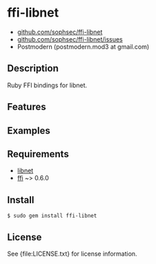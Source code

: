 # ffi-libnet

* [github.com/sophsec/ffi-libnet](http://github.com/sophsec/ffi-libnet/)
* [github.com/sophsec/ffi-libnet/issues](http://github.com/sophsec/ffi-libnet/issues)
* Postmodern (postmodern.mod3 at gmail.com)

## Description

Ruby FFI bindings for libnet.

## Features

## Examples

## Requirements

* [libnet](http://libnet.sourceforge.net/)
* [ffi](http://github.com/ffi/ffi) ~> 0.6.0

## Install

    $ sudo gem install ffi-libnet

## License

See {file:LICENSE.txt} for license information.

